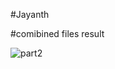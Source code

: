 #Jayanth 

#comibined files result

![part2](https://user-images.githubusercontent.com/31421387/30779527-dfec47ae-a0b8-11e7-94c9-ec9c34bb258d.png)